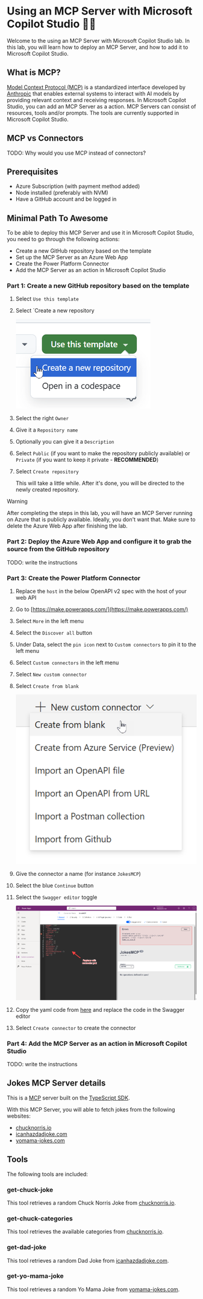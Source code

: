 # Using an MCP Server with Microsoft Copilot Studio 🧠🤖

Welcome to the using an MCP Server with Microsoft Copilot Studio lab. In this lab, you will learn how to deploy an MCP Server, and how to add it to Microsoft Copilot Studio.

## What is MCP?

[Model Context Protocol (MCP)](https://modelcontextprotocol.io/introduction) is a standardized interface developed by [Anthropic](https://www.anthropic.com/) that enables external systems to interact with AI models by providing relevant context and receiving responses. In Microsoft Copilot Studio, you can add an MCP Server as a action. MCP Servers can consist of resources, tools and/or prompts. The tools are currently supported in Microsoft Copilot Studio.

## MCP vs Connectors

TODO: Why would you use MCP instead of connectors?

## Prerequisites

- Azure Subscription (with payment method added)
- Node installed (preferably with NVM)
- Have a GitHub account and be logged in

## Minimal Path To Awesome

To be able to deploy this MCP Server and use it in Microsoft Copilot Studio, you need to go through the following actions:

- Create a new GitHub repository based on the template
- Set up the MCP Server as an Azure Web App
- Create the Power Platform Connector
- Add the MCP Server as an action in Microsoft Copilot Studio

### Part 1: Create a new GitHub repository based on the template

1. Select `Use this template`
1. Select `Create a new repository

    ![](./assets/usetemplate.png)

1. Select the right `Owner` 
1. Give it a `Repository name`
1. Optionally you can give it a `Description`
1. Select `Public` (if you want to make the repository publicly available) or `Private` (if you want to keep it private - **RECOMMENDED**)
1. Select `Create repository`

    This will take a little while. After it's done, you will be directed to the newly created repository.

> [!WARNING]  
> After completing the steps in this lab, you will have an MCP Server running on Azure that is publicly available. Ideally, you don't want that. Make sure to delete the Azure Web App after finishing the lab.

### Part 2: Deploy the Azure Web App and configure it to grab the source from the GitHub repository

TODO: write the instructions

### Part 3: Create the Power Platform Connector

1. Replace the `host` in the below OpenAPI v2 spec with the host of your web API
1. Go to [https://make.powerapps.com/](https://make.powerapps.com/)
1. Select `More` in the left menu
1. Select the `Discover all` button
1. Under Data, select the `pin icon` next to `Custom connectors` to pin it to the left menu
1. Select `Custom connectors` in the left menu
1. Select `New custom connector`
1. Select `Create from blank`

    ![](./assets/newconnector.png)

1. Give the connector a name (for instance `JokesMCP`)
1. Select the blue `Continue` button
1. Select the `Swagger editor` toggle
 
    ![](./assets/swaggereditor.png)

1. Copy the yaml code from [here](./assets/connector.yml) and replace the code in the Swagger editor
1. Select `Create connector` to create the connector

### Part 4: Add the MCP Server as an action in Microsoft Copilot Studio

TODO: write the instructions

## Jokes MCP Server details

This is a [MCP](https://modelcontextprotocol.io/introduction) server built on the [TypeScript SDK](https://github.com/modelcontextprotocol/csharp-sdk).

With this MCP Server, you will able to fetch jokes from the following websites:
- [chucknorris.io](https://api.chucknorris.io/)
- [icanhazdadjoke.com](https://icanhazdadjoke.com/)
- [yomama-jokes.com](https://www.yomama-jokes.com)

## Tools

The following tools are included:

### get-chuck-joke

This tool retrieves a random Chuck Norris Joke from [chucknorris.io](https://api.chucknorris.io/).

### get-chuck-categories

This tool retrieves the available categories from [chucknorris.io](https://api.chucknorris.io/).

### get-dad-joke

This tool retrieves a random Dad Joke from [icanhazdadjoke.com](https://icanhazdadjoke.com/).

### get-yo-mama-joke

This tool retrieves a random Yo Mama Joke from [yomama-jokes.com](https://www.yomama-jokes.com).